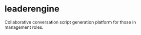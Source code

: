 # leaderengine
Collaborative conversation script generation platform for those in management roles.
